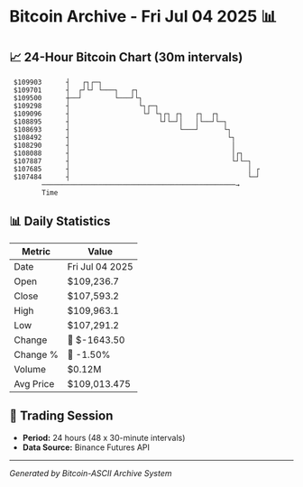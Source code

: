 # Bitcoin Archive - Fri Jul 04 2025 📊

## 📈 24-Hour Bitcoin Chart (30m intervals)

```
 $109903      ┤   ┌┐┌─┐                                        
 $109701      ┤  ┌┘└┘ └───┐   ┌┐                               
 $109500      ┼──┘        └───┘└┐                              
 $109298      ┤                 └┐┌─┐                          
 $109096      ┤                  └┘ └┐┌┐ ┌┐   ┌┐  ┌┐           
 $108895      ┤                      └┘└─┘│   │└──┘└─┐         
 $108693      ┤                           └───┘      └┐        
 $108492      ┤                                       └┐       
 $108290      ┤                                        │       
 $108088      ┤                                        │┌┐     
 $107887      ┤                                        └┘└─┐   
 $107685      ┤                                            │ ┌ 
 $107484      ┤                                            └─┘ 
        ────────────────────────────────────────────────→
        Time
```

## 📊 Daily Statistics

| Metric | Value |
|--------|-------|
| Date | Fri Jul 04 2025 |
| Open | $109,236.7 |
| Close | $107,593.2 |
| High | $109,963.1 |
| Low | $107,291.2 |
| Change | 🔴 $-1643.50 |
| Change % | 🔴 -1.50% |
| Volume | $0.12M |
| Avg Price | $109,013.475 |

## 📅 Trading Session

- **Period:** 24 hours (48 x 30-minute intervals)
- **Data Source:** Binance Futures API

---
*Generated by Bitcoin-ASCII Archive System*
